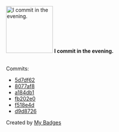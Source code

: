 <img src="https://my-badges.github.io/my-badges/evening-commits.png" alt="I commit in the evening." title="I commit in the evening." width="128">
<strong>I commit in the evening.</strong>
<br><br>

Commits:

- <a href="https://github.com/snyssen/infra-snyssen.be/commit/5d7df6243bc1033e84f68b3009afa8ed2064a4e3">5d7df62</a>
- <a href="https://github.com/snyssen/infra-snyssen.be/commit/8077af89953af27d43e27b2451b2f5d4123f71b3">8077af8</a>
- <a href="https://github.com/snyssen/infra-snyssen.be/commit/a184db134bffa579a8d586b91e5c70f18eb35e2b">a184db1</a>
- <a href="https://github.com/snyssen/infra-snyssen.be/commit/fb202e03f2ce585c98b98aede964d712a2926b96">fb202e0</a>
- <a href="https://github.com/snyssen/infra-snyssen.be/commit/f518e4d81f6269178aac7fab0178f49c31202990">f518e4d</a>
- <a href="https://github.com/snyssen/infra-snyssen.be/commit/d9d872615d3fdd9a50258d61891aa2057a9afea2">d9d8726</a>


Created by <a href="https://github.com/my-badges/my-badges">My Badges</a>